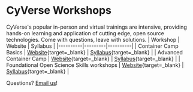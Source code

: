 # CyVerse Workshops

CyVerse's popular in-person and virtual trainings are intensive, providing hands-on learning and application of cutting edge, open source technologies. Come with questions, leave with solutions.
| Workshop | Website | Syllabus |
|----------|---------|----------|
| Container Camp Basics | [Website](https://cyverse.org/cc){target=_blank} | [Syllabus](https://cyverse-learning-materials.github.io/container-camp/getting_started/schedule/#basics){target=_blank} |
| Advanced Container Camp | [Website](https://cyverse.org/cc){target=_blank} | [Syllabus](https://cyverse-learning-materials.github.io/container-camp/getting_started/schedule/#advanced){target=_blank} |
| Foundational Open Science Skills workshops | [Website](https://cyverse.org/foss){target=_blank} | [Syllabus](https://cyverse.org/foss#schedule){target=_blank} |


Questions? [Email us](mailto:info@cyverse.org)!
